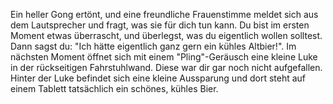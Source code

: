 Ein heller Gong ertönt, und eine freundliche Frauenstimme meldet sich aus dem Lautsprecher und fragt, was sie für dich tun kann. Du bist im ersten Moment etwas überrascht, und überlegst, was du eigentlich wollen solltest. Dann sagst du: "Ich hätte eigentlich ganz gern ein kühles Altbier!".
Im nächsten Moment öffnet sich mit einem "Pling"-Geräusch eine kleine Luke in der rückseitigen Fahrstuhlwand. Diese war dir gar noch nicht aufgefallen. Hinter der Luke befindet sich eine kleine Aussparung und dort steht auf einem Tablett tatsächlich ein schönes, kühles Bier.